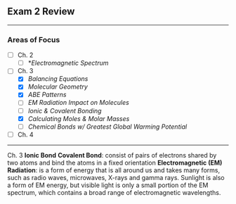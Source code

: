 ## **Exam 2 Review**
---
### **Areas of Focus**
- [ ] Ch. 2
  - [ ] **Electromagnetic Spectrum*
- [ ] Ch. 3
  - [X] *Balancing Equations*
  - [X] *Molecular Geometry*
  - [X] *ABE Patterns*
  - [ ] *EM Radiation Impact on Molecules*
  - [ ] *Ionic & Covalent Bonding*
  - [X] *Calculating Moles & Molar Masses*
  - [ ] *Chemical Bonds w/ Greatest Global Warming Potential*
- [ ] Ch. 4
---

Ch. 3
**Ionic Bond**
**Covalent Bond**: consist of pairs of electrons shared by two atoms and bind the atoms in a fixed orientation
**Electromagnetic (EM) Radiation**: is a form of energy that is all around us and takes many forms, such as radio waves, microwaves, X-rays and gamma rays. Sunlight is also a form of EM energy, but visible light is only a small portion of the EM spectrum, which contains a broad range of electromagnetic wavelengths.